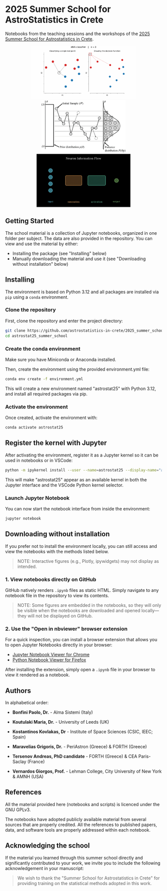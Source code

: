 # 2025 Summer School for AstroStatistics in Crete

Notebooks from the teaching sessions and the workshops of the
[2025 Summer School for Astrostatistics in Crete](https://astro.physics.uoc.gr/Conferences/Astrostatistics_School_Crete_2025/).

<p align="center">
  <img src="10_ML_Practices/images/kNN_decision_function_animation.gif" alt="Image 1" height="170px" />
  <img src="07_MCMC/images/mh.png" alt="Image 2" height="170px" />
  <img src="11_DL/images/neuron_flow.gif" alt="Image 3" height="170px" />
</p>

## Getting Started

The school material is a collection of Jupyter notebooks, organized in one
folder per subject. The data are also provided in the repository. You can view
and use the material by either:
* Installing the package (see "Installing" below)
* Manually downloading the material and use it (see "Downloading without
  installation" below)

## Installing

The environment is based on Python 3.12 and all packages are installed via `pip`
using a `conda` environment.

### Clone the repository

First, clone the repository and enter the project directory:

```bash
git clone https://github.com/astrostatistics-in-crete/2025_summer_school.git
cd astrostat25_summer_school
```

### Create the conda environment

Make sure you have Miniconda or Anaconda installed.

Then, create the environment using the provided environment.yml file:

```bash
conda env create -f environment.yml
```

This will create a new environment named "astrostat25" with Python 3.12, and
install all required packages via pip.

### Activate the environment

Once created, activate the environment with:

```bash
conda activate astrostat25
```

## Register the kernel with Jupyter

After activating the environment, register it as a Jupyter kernel so it can be
used in notebooks or in VSCode:

```bash
python -m ipykernel install --user --name=astrostat25 --display-name="astrostat25"
```

This will make "astrostat25" appear as an available kernel in both the
Jupyter interface and the VSCode Python kernel selector.

### Launch Jupyter Notebook

You can now start the notebook interface from inside the environment:

```bash
jupyter notebook
```

## Downloading without installation

If you prefer not to install the environment locally, you can still access and
view the notebooks with the methods listed below.

> NOTE: Interactive figures (e.g., Plotly, ipywidgets) may not display as intended.

### 1. View notebooks directly on GitHub

GitHub natively renders `.ipynb` files as static HTML. Simply navigate to any
notebook file in the repository to view its contents.

> NOTE: Some figures are embedded in the notebooks, so they will only be visible
when the notebooks are downloaded and opened locally—they will not be displayed
on GitHub.

### 2. Use the "Open in nbviewer" browser extension

For a quick inspection, you can install a browser extension that allows you to
open Jupyter Notebooks directly in your browser:

- [Jupyter Notebook Viewer for Chrome](https://chromewebstore.google.com/detail/jupyter-notebook-viewer/ocabfdicbcamoonfhalkdojedklfcjmf)
- [Python Notebook Viewer for Firefox](https://addons.mozilla.org/en-US/firefox/addon/python-notebook-viewer/)

After installing the extension, simply open a `.ipynb` file in your browser to
view it rendered as a notebook.

## Authors

In alphabetical order:

* **Bonfini Paolo, Dr.** - Alma Sistemi (Italy)

* **Koutulaki Maria, Dr.** - University of Leeds (UK)

* **Kostantinos Kovlakas, Dr** - Institute of Space Sciences (CSIC, IEEC; Spain)

* **Maravelias Grigoris, Dr.** - PeriAstron (Greece) & FORTH (Greece)

* **Tersenov Andreas, PhD candidate** - FORTH (Greece) & CEA Paris-Saclay (France)

* **Vernardos Giorgos, Prof.** - Lehman College, City University of New York & AMNH (USA)

## References

All the material provided here (notebooks and scripts) is licenced
under the GNU GPLv3.

The notebooks have adopted publicly available material from several sources
that are properly credited. All the references to published papers, data, and
software tools are properly addressed within each notebook.

## Acknowledging the school

If the material you learned through this summer school directly and
significantly contributed to your work, we invite you to include the
following acknowledgement in your manuscript:

> We wish to thank the "Summer School for Astrostatistics in Crete" for
providing training on the statistical methods adopted in this work.

